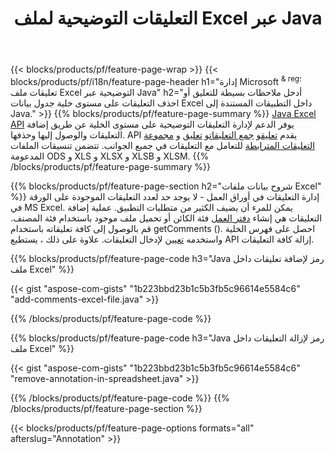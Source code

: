 ﻿---
title: التعليقات التوضيحية لملف Excel عبر Java
url: /ar/java/annotation/
description: قم بإضافة أو إزالة التعليقات التوضيحية للبيانات من جداول بيانات Excel و OpenOffice باستخدام مكتبة Java.
---
{{< blocks/products/pf/feature-page-wrap >}}
{{< blocks/products/pf/i18n/feature-page-header h1="إدارة Microsoft <sup> & reg؛ </sup> تعليقات ملف Excel التوضيحية عبر Java" h2="أدخل ملاحظات بسيطة للتعليق أو احذف التعليقات على مستوى خلية جدول بيانات Excel داخل التطبيقات المستندة إلى Java." >}}
{{% blocks/products/pf/feature-page-summary %}}
[Java Excel API](/cells/java/) يوفر الدعم لإدارة التعليقات التوضيحية على مستوى الخلية عن طريق إضافة التعليقات والوصول إليها وحذفها. API يقدم [تعليق](https://apireference.aspose.com/cells/java/com.aspose.cells/Comment)و [جمع التعليقات](https://apireference.aspose.com/cells/java/com.aspose.cells/CommentCollection)و [تعليق](https://apireference.aspose.com/cells/java/com.aspose.cells/ThreadedComment) و [مجموعة التعليقات المترابطة](https://apireference.aspose.com/cells/java/com.aspose.cells/ThreadedCommentCollection) للتعامل مع التعليقات في جميع الجوانب.
تتضمن تنسيقات الملفات المدعومة ODS و XLS و XLSX و XLSB و XLSM.
{{% /blocks/products/pf/feature-page-summary %}}

{{% blocks/products/pf/feature-page-section h2="شروح بيانات ملفات Excel" %}}
إدارة التعليقات في أوراق العمل - لا يوجد حد لعدد التعليقات الموجودة على الورقة في MS Excel. يمكن للمرء أن يضيف الكثير من متطلبات التطبيق. عملية إضافة التعليقات هي إنشاء [دفتر العمل](https://apireference.aspose.com/cells/java/com.aspose.cells/Workbook) فئة الكائن أو تحميل ملف موجود باستخدام فئة المصنف. قم بالوصول إلى كافة تعليقاته باستخدام getComments (). احصل على فهرس الخلية واستخدمه [تعيين](https://apireference.aspose.com/cells/java/com.aspose.cells/comment#Note) لإدخال التعليقات. علاوة على ذلك ، يستطيع API إزالة كافة التعليقات. 

{{% blocks/products/pf/feature-page-code h3="Java رمز لإضافة تعليقات داخل ملف Excel" %}}

{{< gist "aspose-com-gists" "1b223bbd23b1c5b3fb5c96614e5584c6" "add-comments-excel-file.java" >}}

{{% /blocks/products/pf/feature-page-code %}}

{{% blocks/products/pf/feature-page-code h3="Java رمز لإزالة التعليقات داخل ملف Excel" %}}

{{< gist "aspose-com-gists" "1b223bbd23b1c5b3fb5c96614e5584c6" "remove-annotation-in-spreadsheet.java" >}}

{{% /blocks/products/pf/feature-page-code %}}
{{% /blocks/products/pf/feature-page-section %}}

{{< blocks/products/pf/feature-page-options formats="all" afterslug="Annotation" >}}